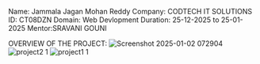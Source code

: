 Name: Jammala Jagan Mohan Reddy
Company: CODTECH IT SOLUTIONS
ID: CT08DZN
Domain: Web Devlopment
Duration: 25-12-2025 to 25-01-2025
Mentor:SRAVANI GOUNI

  OVERVIEW OF THE PROJECT:
  ![Screenshot 2025-01-02 072904](https://github.com/user-attachments/assets/04bd0b48-8b1a-4af0-aed6-d589f1cb7e7c)
  ![project2 1](https://github.com/user-attachments/assets/de10fb1c-fe35-4542-9edc-2f6b6afdf2c7)
![project1 1](https://github.com/user-attachments/assets/ff3c9ce4-fcce-4121-b23f-997e496777ec)

